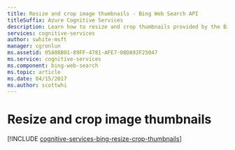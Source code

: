 ```yaml
---
title: Resize and crop image thumbnails - Bing Web Search API
titleSuffix: Azure Cognitive Services
description: Learn how to resize and crop thumbnails provided by the Bing Web Search API.
services: cognitive-services
author: swhite-msft
manager: cgronlun
ms.assetid: 05A08B01-89FF-4781-AFE7-08DA92F25047
ms.service: cognitive-services
ms.component: bing-web-search
ms.topic: article
ms.date: 04/15/2017
ms.author: scottwhi
---
```


# Resize and crop image thumbnails

[!INCLUDE [cognitive-services-bing-resize-crop-thumbnails](../../../includes/cognitive-services-bing-resize-crop-thumbnails.md)]
